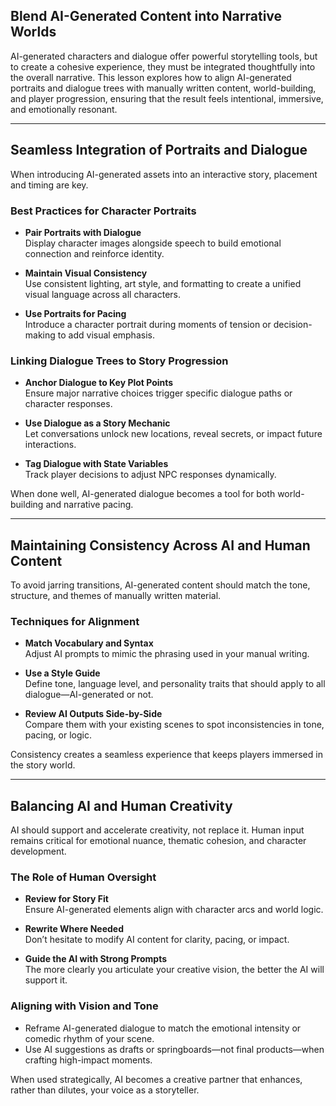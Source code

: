 ## Blend AI-Generated Content into Narrative Worlds

AI-generated characters and dialogue offer powerful storytelling tools, but to create a cohesive experience, they must be integrated thoughtfully into the overall narrative. This lesson explores how to align AI-generated portraits and dialogue trees with manually written content, world-building, and player progression, ensuring that the result feels intentional, immersive, and emotionally resonant.

---

## Seamless Integration of Portraits and Dialogue

When introducing AI-generated assets into an interactive story, placement and timing are key.

### Best Practices for Character Portraits

- **Pair Portraits with Dialogue**  
  Display character images alongside speech to build emotional connection and reinforce identity.

- **Maintain Visual Consistency**  
  Use consistent lighting, art style, and formatting to create a unified visual language across all characters.

- **Use Portraits for Pacing**  
  Introduce a character portrait during moments of tension or decision-making to add visual emphasis.

### Linking Dialogue Trees to Story Progression

- **Anchor Dialogue to Key Plot Points**  
  Ensure major narrative choices trigger specific dialogue paths or character responses.

- **Use Dialogue as a Story Mechanic**  
  Let conversations unlock new locations, reveal secrets, or impact future interactions.

- **Tag Dialogue with State Variables**  
  Track player decisions to adjust NPC responses dynamically.

When done well, AI-generated dialogue becomes a tool for both world-building and narrative pacing.

---

## Maintaining Consistency Across AI and Human Content

To avoid jarring transitions, AI-generated content should match the tone, structure, and themes of manually written material.

### Techniques for Alignment

- **Match Vocabulary and Syntax**  
  Adjust AI prompts to mimic the phrasing used in your manual writing.

- **Use a Style Guide**  
  Define tone, language level, and personality traits that should apply to all dialogue—AI-generated or not.

- **Review AI Outputs Side-by-Side**  
  Compare them with your existing scenes to spot inconsistencies in tone, pacing, or logic.

Consistency creates a seamless experience that keeps players immersed in the story world.

---

## Balancing AI and Human Creativity

AI should support and accelerate creativity, not replace it. Human input remains critical for emotional nuance, thematic cohesion, and character development.

### The Role of Human Oversight

- **Review for Story Fit**  
  Ensure AI-generated elements align with character arcs and world logic.

- **Rewrite Where Needed**  
  Don’t hesitate to modify AI content for clarity, pacing, or impact.

- **Guide the AI with Strong Prompts**  
  The more clearly you articulate your creative vision, the better the AI will support it.

### Aligning with Vision and Tone

- Reframe AI-generated dialogue to match the emotional intensity or comedic rhythm of your scene.
- Use AI suggestions as drafts or springboards—not final products—when crafting high-impact moments.

When used strategically, AI becomes a creative partner that enhances, rather than dilutes, your voice as a storyteller.
